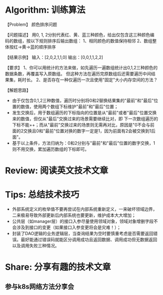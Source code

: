 # Algorithm: 训练算法 

【Problem】
颜色排序问题

【问题描述】
用0, 1, 2分别代表红、黄、蓝三种颜色，给出仅包含这三种颜色编码的数组，按以下规则排序后输出数组：
1、相同颜色的数值保持相邻
2、数组整体按红->黄->蓝的顺序排序

【结果示例】
输入：[2,0,2,1,1,0]
输出：[0,0,1,1,2,2]

【要求】
1、你可以用统计的方法来做，如先遍历一遍数组统计出0,1,2三种颜色的数据条数，再覆盖写入原数组。
   但这种方法在遍历完原数组后还需要遍历中间结果集，耗时长。
2、是否存在一种仅遍历一次且使用"固定"大小内存空间的方法？

【解题思路】
* 由于仅包含0,1,2三种数值，遍历时分别将0和2替换结果集的"最前"和"最后"位置的数值，使用两个数组下标维护"最前"和"最后"位置；
* 发生交换后，用于数组遍历的下标指向的位置是从"最前"或者"最后"位置交换来的数值，但仅从"最后"交换过来的场景需要继续比对，即
  下一次数组遍历的下标不能++；而从"最前"交换过来的场景则无需再对比，原因是"0不会与前面的2交换且0和"最前"位置对换的数字一定是1，因为前面有2会被交换到1后面"。
* 基于以上条件，方法归纳为：0和2分别与"最前"和"最后"位置的数字交换，1则不用交换，累加遍历数组的下标即可。

# Review: 阅读英文技术文章

# Tips: 总结技术技巧
* 外部系统定义的枚举值不要再尝试在内部系统重新定义，一来破坏领域边界，二来极易导致外部更新后内部系统也要更新，维护成本大大增加；
* 公共层（如manager层）的接口入参尽量使用领域对象，领域对象增删字段不会涉及到接口的变更（如果接口入参变更将会是灾难！）；
* 封装了DAO逻辑的业务逻辑层，当查询结果为空时要慎重考虑是否需要返回错误。最好能通过错误码就能区分调用成功且返回数据、调用成功但无数据返回以及调用失败三种情况。

# Share: 分享有趣的技术文章
## 参与k8s网络方法分享会